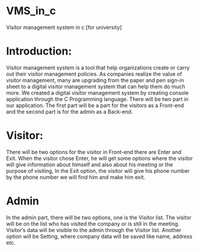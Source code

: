 # VMS_in_c
Visitor management system in c [for university]


# Introduction:

Visitor management system is a tool that help organizations create or carry out their visitor management policies. As companies realize the value of visitor management, many are upgrading from the paper and pen sign-in sheet to a digital visitor management system that can help them do much more.
We created a digital visitor management system by creating console application through the C Programming language. There will be two part in our application. The first part will be a part for the visitors as a Front-end and the second part is for the admin as a Back-end.

# Visitor:
There will be two options for the visitor in Front-end there are Enter and Exit. When the visitor chose Enter, he will get some options where the visitor will give information about himself and also about his meeting or the purpose of visiting, In the Exit option, the visitor will give his phone number by the phone number we will find him and make him exit.

# Admin
In the admin part, there will be two options, one is the Visitor list. The visitor will be on the list who has visited the company or is still in the meeting. Visitor’s data will be visible to the admin through the Visitor list. Another option will be Setting, where company data will be saved like name, address etc.
